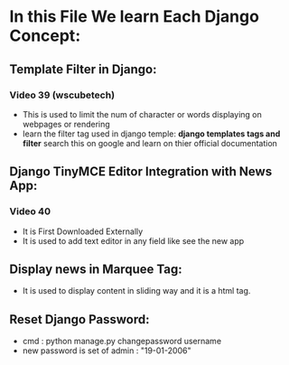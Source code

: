 # In this File We learn Each Django Concept:

## Template Filter in Django:
### Video 39 (wscubetech)
* This is used to limit the num of character or words displaying on webpages or rendering
* learn the filter tag used in django temple: **django templates tags and filter** search 
this on google and learn on thier official documentation 

## Django TinyMCE Editor Integration with News App:
### Video 40 
* It is First Downloaded Externally 
* It is used to add text editor in any field like see the new app

## Display news in Marquee Tag:
- It is used to display content in sliding way and it is a html tag.

## Reset Django Password:
- cmd : python manage.py changepassword username 
- new password is set of admin : "19-01-2006"

## 